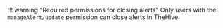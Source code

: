 !!! warning "Required permissions for closing alerts"
    Only users with the `manageAlert/update` permission can close alerts in TheHive.